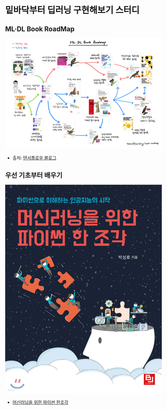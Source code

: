 # 밑바닥부터 딥러닝 구현해보기 스터디

## ML·DL Book RoadMap

![](assets/path.jpg)

- 출처: [텐서플로우 블로그](https://tensorflow.blog/book-roadmap/)

## 우선 기초부터 배우기

![](assets/book-1.png)

- [머신러닝을 위한 파이썬 한조각](https://m.yes24.com/Goods/Detail/87663679)